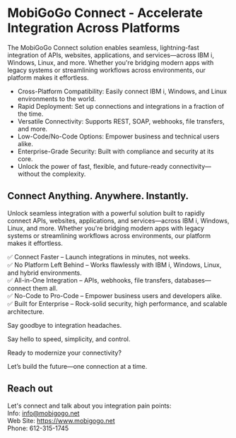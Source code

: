 # MobiGoGo Connect - Accelerate Integration Across Platforms
The MobiGoGo Connect solution enables seamless, lightning-fast integration of APIs, websites, applications, and services—across IBM i, Windows, Linux, and more. 
Whether you're bridging modern apps with legacy systems or streamlining workflows across environments, our platform makes it effortless.
- Cross-Platform Compatibility: Easily connect IBM i, Windows, and Linux environments to the world.
- Rapid Deployment: Set up connections and integrations in a fraction of the time.
- Versatile Connectivity: Supports REST, SOAP, webhooks, file transfers, and more.
- Low-Code/No-Code Options: Empower business and technical users alike.
- Enterprise-Grade Security: Built with compliance and security at its core.
- Unlock the power of fast, flexible, and future-ready connectivity—without the complexity.

## Connect Anything. Anywhere. Instantly.
Unlock seamless integration with a powerful solution built to rapidly connect APIs, websites, applications, and services—across IBM i, Windows, Linux, and more.
Whether you're bridging modern apps with legacy systems or streamlining workflows across environments, our platform makes it effortless.

✅ Connect Faster – Launch integrations in minutes, not weeks.   
✅ No Platform Left Behind – Works flawlessly with IBM i, Windows, Linux, and hybrid environments.   
✅ All-in-One Integration – APIs, webhooks, file transfers, databases—connect them all.   
✅ No-Code to Pro-Code – Empower business users and developers alike.   
✅ Built for Enterprise – Rock-solid security, high performance, and scalable architecture.   
 
Say goodbye to integration headaches.

Say hello to speed, simplicity, and control.

Ready to modernize your connectivity?

Let’s build the future—one connection at a time.

## Reach out 
Let's connect and talk about you integration pain points:   
Info: info@mobigogo.net   
Web Site: https://www.mobigogo.net    
Phone: 612-315-1745  
